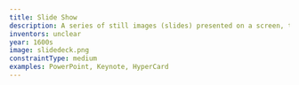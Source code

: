 ```yaml
---
title: Slide Show
description: A series of still images (slides) presented on a screen, typically in a prearranged sequence.
inventors: unclear
year: 1600s
image: slidedeck.png
constraintType: medium
examples: PowerPoint, Keynote, HyperCard
---
```

